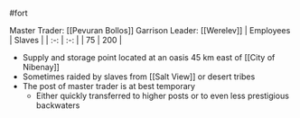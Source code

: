 #fort 

Master Trader: [[Pevuran Bollos]]
Garrison Leader: [[Werelev]]
| Employees | Slaves |
| :-: | :-: |
| 75 | 200 |

- Supply and storage point located at an oasis 45 km east of [[City of Nibenay]]
- Sometimes raided by slaves from [[Salt View]] or desert tribes
- The post of master trader is at best temporary
	- Either quickly transferred to higher posts or to even less prestigious backwaters
